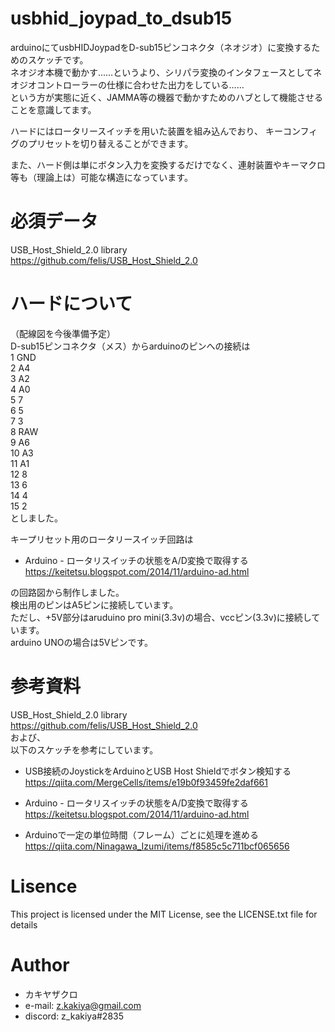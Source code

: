 # usbhid_joypad_to_dsub15
arduinoにてusbHIDJoypadをD-sub15ピンコネクタ（ネオジオ）に変換するためのスケッチです。  
ネオジオ本機で動かす……というより、シリパラ変換のインタフェースとしてネオジオコントローラーの仕様に合わせた出力をしている……  
という方が実態に近く、JAMMA等の機器で動かすためのハブとして機能させることを意識してます。

ハードにはロータリースイッチを用いた装置を組み込んでおり、
キーコンフィグのプリセットを切り替えることができます。

また、ハード側は単にボタン入力を変換するだけでなく、連射装置やキーマクロ等も（理論上は）可能な構造になっています。

# 必須データ
USB_Host_Shield_2.0 library  
https://github.com/felis/USB_Host_Shield_2.0

# ハードについて
（配線図を今後準備予定）  
D-sub15ピンコネクタ（メス）からarduinoのピンへの接続は  
1 GND  
2 A4  
3 A2  
4 A0  
5 7  
6 5  
7 3  
8 RAW  
9 A6  
10 A3  
11 A1  
12 8  
13 6  
14 4  
15 2  
としました。

キープリセット用のロータリースイッチ回路は
* Arduino - ロータリスイッチの状態をA/D変換で取得する  
https://keitetsu.blogspot.com/2014/11/arduino-ad.html

の回路図から制作しました。  
検出用のピンはA5ピンに接続しています。  
ただし、+5V部分はaruduino pro mini(3.3v)の場合、vccピン(3.3v)に接続しています。  
arduino UNOの場合は5Vピンです。

# 参考資料
USB_Host_Shield_2.0 library  
https://github.com/felis/USB_Host_Shield_2.0  
および、  
以下のスケッチを参考にしています。

* USB接続のJoystickをArduinoとUSB Host Shieldでボタン検知する  
https://qiita.com/MergeCells/items/e19b0f93459fe2daf661

* Arduino - ロータリスイッチの状態をA/D変換で取得する  
https://keitetsu.blogspot.com/2014/11/arduino-ad.html

* Arduinoで一定の単位時間（フレーム）ごとに処理を進める  
https://qiita.com/Ninagawa_Izumi/items/f8585c5c711bcf065656


# Lisence

This project is licensed under the MIT License, see the 
LICENSE.txt
file for details


# Author
* カキヤザクロ
* e-mail: z.kakiya@gmail.com
* discord: z_kakiya#2835

